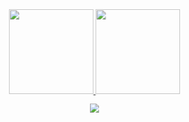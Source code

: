 <div align="center">
  <a href="https://github.com/joaorainier">
  <img height="150em" src="https://github-readme-stats.vercel.app/api?username=joaorainier&show_icons=true&theme=github_dark">
  <img height="150em" src="https://github-readme-stats.vercel.app/api/top-langs/?username=joaorainier&layout=compact&langs_count=7&theme=github_dark"/>
</div>
<p align="center">
  <a href="https://skillicons.dev">
    <img src="https://skillicons.dev/icons?i=git,react,python,cs,css,html,ts,js,ps,github" />
  </a>
</p>




